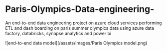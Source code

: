 # Paris-Olympics-Data-engineering-
An end-to-end data engineering project on azure cloud services performing ETL and dash boarding on paris summer olympics data using azure data factory, databricks, synapse analytics and power bi

![end-to-end data model](/assets/images/Paris Olympics model.png)
